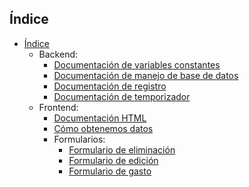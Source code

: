 ## Índice

- [Índice](#índice)
  - Backend:
    - [Documentación de variables constantes](./backend/const.md)
    - [Documentación de manejo de base de datos](./backend/database.md)
    - [Documentación de registro](./backend/logger.md)
    - [Documentación de temporizador](./backend/timer.md)
  - Frontend:
    - [Documentación HTML](frontend/template_index.md)
    - [Cómo obtenemos datos](frontend/how_we_fetch.md)
    - Formularios:
      - [Formulario de eliminación](./frontend/forms_init/delete.md)
      - [Formulario de edición](./frontend/forms_init/edit.md)
      - [Formulario de gasto](./frontend/forms_init/expense.md)
